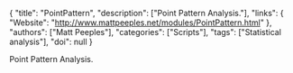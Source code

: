 {
  "title": "PointPattern",
  "description": ["Point Pattern Analysis."],
  "links": {
    "Website": "http://www.mattpeeples.net/modules/PointPattern.html"
  },
  "authors": ["Matt Peeples"],
  "categories": ["Scripts"],
  "tags": ["Statistical analysis"],
  "doi": null
}

<!-- Generated by csv2md.R – do not edit by hand -->

Point Pattern Analysis.
